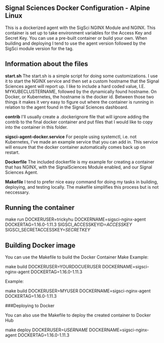 ## Signal Sciences Docker Configuration - Alpine Linux

This is a dockerized agent with the SigSci NGINX Module and NGINX. This container is set up to take environment variables for the Access Key and Secret Key. You can use a pre-built container or build your own. When building and deploying I tend to use the agent version followed by the SigSci module version for the tag.

## Information about the files


**start.sh**
The start.sh is a simple script for doing some customizations. I use it to start the NGINX service and then set a custom hostname that the Signal Sciences agent will report up. I like to include a hard coded value, I.E. MYKUBECLUSTERNAME, followed by the dynamically found hostname. On Docker, or Kubernetes, the hostname is the docker id. Between those two things it makes it very easy to figure out where the container is running in relation to the agent found in the Signal Sciences dashboard.

**contrib**
I'll usually create a .dockerignore file that will ignore adding the contrib to the final docker container and put files that I would like to copy into the container in this folder. 

**sigsci-agent-docker.service**
For people using systemctl, i.e. not Kubernetes, I've made an example service that you can add in. This service will ensure that the docker container automatically comes back up on restart.

**Dockerfile**
The included dockerfile is my example for creating a container that has NGINX, with the SignalSciences Module enabled, and our Signal Sciences Agent.

**Makefile**
I tend to prefer nice easy command for doing my tasks in building, deploying, and testing locally. The makefile simplifies this process but is not neccessary.

## Running the container

make run DOCKERUSER=trickyhu DOCKERNAME=sigsci-nginx-agent DOCKERTAG=1.16.0-1.11.3 SIGSCI_ACCESSKEYID=*ACCESSKEY* SIGSCI_SECRETACCESSKEY=*SECRETKEY* 

## Building Docker image

You can use the Makefile to build the Docker Container
Make Example:

make build DOCKERUSER=YOURDOCUERUSER DOCKERNAME=sigsci-nginx-agent DOCKERTAG=1.16.0-1.11.3

Example:

make build  DOCKERUSER=MYUSER DOCKERNAME=sigsci-nginx-agent DOCKERTAG=1.16.0-1.11.3 

###Deploying to Docker

You can also use the Makefile to deploy the created container to Docker Hub

make deploy DOCKERUSER=*USERNAME* DOCKERNAME=sigsci-nginx-agent DOCKERTAG=1.16.0-1.11.3

